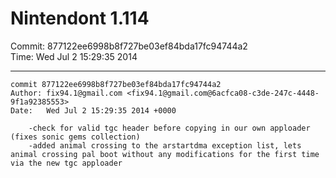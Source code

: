 # Nintendont 1.114
Commit: 877122ee6998b8f727be03ef84bda17fc94744a2  
Time: Wed Jul 2 15:29:35 2014   

-----

```
commit 877122ee6998b8f727be03ef84bda17fc94744a2
Author: fix94.1@gmail.com <fix94.1@gmail.com@6acfca08-c3de-247c-4448-9f1a92385553>
Date:   Wed Jul 2 15:29:35 2014 +0000

    -check for valid tgc header before copying in our own apploader (fixes sonic gems collection)
    -added animal crossing to the arstartdma exception list, lets animal crossing pal boot without any modifications for the first time via the new tgc apploader
```
